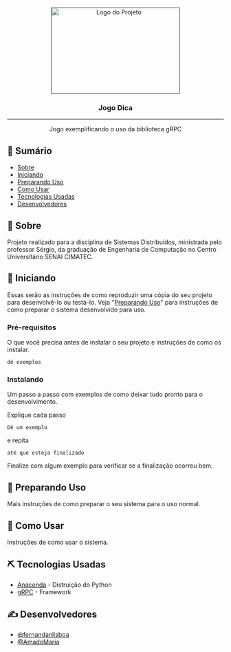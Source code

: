 <p align="center">
  <a href="" rel="noopener">
  <img width=300px height=200px src="./imagens/logo.png" alt="Logo do Projeto"></a>
</p>

<h3 align="center">Jogo Dica</h3>

---

<p align="center"> Jogo exemplificando o uso da biblioteca gRPC
    <br>
</p>

## 📝 Sumário

- [Sobre](#sobre)
- [Iniciando](#inicio)
- [Preparando Uso](#preparando)
- [Como Usar](#como-usar)
- [Tecnologias Usadas](#tecnologias-usadas)
- [Desenvolvedores](#desenvolvedores)

## 🧐 Sobre <a name = "sobre"></a>

Projeto realizado para a disciplina de Sistemas Distribuídos, ministrada pelo professor Sérgio, da graduação de Engenharia de Computação no Centro Universitário SENAI CIMATEC.

## 🏁 Iniciando <a name = "inicio"></a>

Essas serão as instruções de como reproduzir uma cópia do seu projeto para desenvolvê-lo ou testá-lo. Veja "[Preparando Uso](#preparando)" para instruções de como preparar o sistema desenvolvido para uso.

### Pré-requisitos

O que você precisa antes de instalar o seu projeto e instruções de como os instalar.

```
dê exemplos
```

### Instalando

Um passo a passo com exemplos de como deixar tudo pronto para o desenvolvimento.

Explique cada passo

```
Dê um exemplo
```

e repita

```
até que esteja finalizado
```

Finalize com algum exemplo para verificar se a finalização ocorreu bem.

## 🚀 Preparando Uso <a name = "preparando"></a>

Mais instruções de como preparar o seu sistema para o uso normal.

## 🎈 Como Usar <a name="como-usar"></a>

Instruções de como usar o sistema.

## ⛏️ Tecnologias Usadas <a name = "tecnologias-usadas"></a>

- [Anaconda](https://www.anaconda.com/) - Distruição do Python
- [gRPC](https://grpc.io/) - Framework 

## ✍️ Desenvolvedores <a name = "desenvolvedores"></a>

- [@fernandanlisboa](https://github.com/fernandanlisboa)
- [@AmadoMaria](https://github.com/AmadoMaria)
